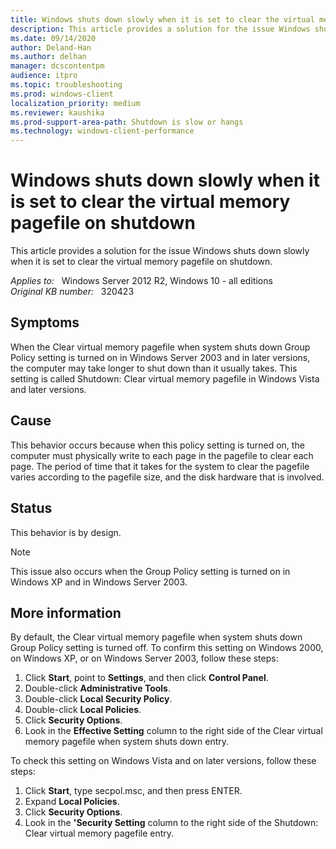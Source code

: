 ```yaml
---
title: Windows shuts down slowly when it is set to clear the virtual memory pagefile on shutdown
description: This article provides a solution for the issue Windows shuts down slowly when it is set to clear the virtual memory pagefile on shutdown.
ms.date: 09/14/2020
author: Deland-Han
ms.author: delhan 
manager: dcscontentpm
audience: itpro
ms.topic: troubleshooting
ms.prod: windows-client
localization_priority: medium
ms.reviewer: kaushika
ms.prod-support-area-path: Shutdown is slow or hangs
ms.technology: windows-client-performance
---
```

# Windows shuts down slowly when it is set to clear the virtual memory pagefile on shutdown

This article provides a solution for the issue Windows shuts down slowly when it is set to clear the virtual memory pagefile on shutdown.

_Applies to:_ &nbsp; Windows Server 2012 R2, Windows 10 - all editions  
_Original KB number:_ &nbsp; 320423

## Symptoms

When the Clear virtual memory pagefile when system shuts down Group Policy setting is turned on in Windows Server 2003 and in later versions, the computer may take longer to shut down than it usually takes. This setting is called Shutdown: Clear virtual memory pagefile in Windows Vista and later versions.

## Cause

This behavior occurs because when this policy setting is turned on, the computer must physically write to each page in the pagefile to clear each page. The period of time that it takes for the system to clear the pagefile varies according to the pagefile size, and the disk hardware that is involved.

## Status

This behavior is by design. 

> [!NOTE]
> This issue also occurs when the Group Policy setting is turned on in Windows XP and in Windows Server 2003.

## More information

By default, the Clear virtual memory pagefile when system shuts down Group Policy setting is turned off. To confirm this setting on Windows 2000, on Windows XP, or on Windows Server 2003, follow these steps:
1. Click **Start**, point to **Settings**, and then click **Control Panel**.
2. Double-click **Administrative Tools**.
3. Double-click **Local Security Policy**.
4. Double-click **Local Policies**.
5. Click **Security Options**.
6. Look in the **Effective Setting** column to the right side of the Clear virtual memory pagefile when system shuts down entry.  

To check this setting on Windows Vista and on later versions, follow these steps:
1. Click **Start**, type secpol.msc, and then press ENTER.
2. Expand **Local Policies**.
3. Click **Security Options**.
4. Look in the **'Security Setting** column to the right side of the Shutdown: Clear virtual memory pagefile entry.
